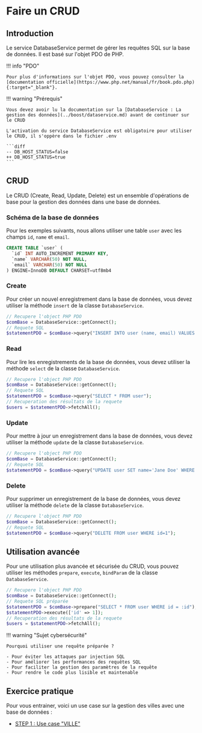 # Faire un CRUD

## Introduction

Le service DatabaseService permet de gérer les requêtes SQL sur la base de données.
Il est basé sur l'objet PDO de PHP.

!!! info "PDO"

    Pour plus d'informations sur l'objet PDO, vous pouvez consulter la [documentation officielle](https://www.php.net/manual/fr/book.pdo.php){:target="_blank"}.

!!! warning "Prérequis"

    Vous devez avoir lu la documentation sur la [DatabaseService : La gestion des données](../boost/dataservice.md) avant de continuer sur le CRUD

    L'activation du service DatabaseService est obligatoire pour utiliser le CRUD, il s'oppère dans le fichier .env

    ```diff
    -- DB_HOST_STATUS=false
    ++ DB_HOST_STATUS=true
    ```

## CRUD

Le CRUD (Create, Read, Update, Delete) est un ensemble d'opérations de base pour la gestion des données dans une base de données.

### Schéma de la base de données

Pour les exemples suivants, nous allons utiliser une table `user` avec les champs `id`, `name` et `email`.

```sql
CREATE TABLE `user` (
  `id` INT AUTO_INCREMENT PRIMARY KEY,
  `name` VARCHAR(50) NOT NULL,
  `email` VARCHAR(50) NOT NULL
) ENGINE=InnoDB DEFAULT CHARSET=utf8mb4
```

### Create

Pour créer un nouvel enregistrement dans la base de données, vous devez utiliser la méthode `insert` de la classe `DatabaseService`.

```php
// Recupere l'object PHP PDO
$comBase = DatabaseService::getConnect();
// Requete SQL
$statementPDO = $comBase->query("INSERT INTO user (name, email) VALUES ('John Doe', 'ben@toto.fr')");
```

### Read

Pour lire les enregistrements de la base de données, vous devez utiliser la méthode `select` de la classe `DatabaseService`.

```php
// Recupere l'object PHP PDO
$comBase = DatabaseService::getConnect();
// Requete SQL
$statementPDO = $comBase->query("SELECT * FROM user");
// Recuperation des résultats de la requete
$users = $statementPDO->fetchAll();
```

### Update

Pour mettre à jour un enregistrement dans la base de données, vous devez utiliser la méthode `update` de la classe `DatabaseService`.

```php
// Recupere l'object PHP PDO
$comBase = DatabaseService::getConnect();
// Requete SQL
$statementPDO = $comBase->query("UPDATE user SET name='Jane Doe' WHERE id=1");
```

### Delete

Pour supprimer un enregistrement de la base de données, vous devez utiliser la méthode `delete` de la classe `DatabaseService`.

```php
// Recupere l'object PHP PDO
$comBase = DatabaseService::getConnect();
// Requete SQL
$statementPDO = $comBase->query("DELETE FROM user WHERE id=1");
```

## Utilisation avancée

Pour une utilisation plus avancée et sécurisée du CRUD, vous pouvez utiliser les méthodes `prepare`, `execute`, `bindParam` de la classe `DatabaseService`.

```php
// Recupere l'object PHP PDO
$comBase = DatabaseService::getConnect();
// Requete SQL préparée
$statementPDO = $comBase->prepare("SELECT * FROM user WHERE id = :id");
$statementPDO->execute(['id' => 1]);
// Recuperation des résultats de la requete
$users = $statementPDO->fetchAll();
```

!!! warning "Sujet cybersécurité"

    Pourquoi utiliser une requête préparée ?

    - Pour éviter les attaques par injection SQL
    - Pour améliorer les performances des requêtes SQL
    - Pour faciliter la gestion des paramètres de la requête
    - Pour rendre le code plus lisible et maintenable

## Exercice pratique

Pour vous entrainer, voici un use case sur la gestion des villes avec une base de données :

- [STEP 1 : Use case "VILLE"](use-case-ville.md)